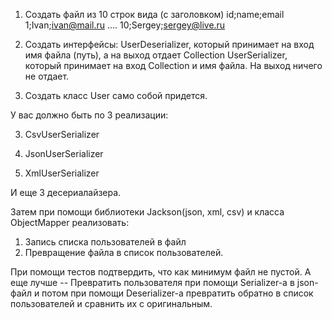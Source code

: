 1. Создать файл из 10 строк вида (с заголовком)
id;name;email
1;Ivan;ivan@mail.ru
....
10;Sergey;sergey@live.ru

1. Создать интерфейсы:
  UserDeserializer, который принимает на вход имя файла (путь), а на выход отдает Collection<User>
  UserSerializer, который принимает на вход Collection<User> и имя файла. На выход ничего не отдает.

2. Создать класс User само собой придется.

У вас должно быть по 3 реализации:

3. CsvUserSerializer

4. JsonUserSerializer

5. XmlUserSerializer

И еще 3 десериалайзера.

Затем при помощи библиотеки Jackson(json, xml, csv) и класса ObjectMapper реализовать:
1. Запись списка пользователей в файл
2. Превращение файла в список пользователей.

При помощи тестов подтвердить, что как минимум файл не пустой.
А еще лучше -- Превратить пользователя при помощи Serializer-a в json-файл 
и потом при помощи Deserializer-а превратить обратно в список пользователей 
и сравнить их с оригинальным.
